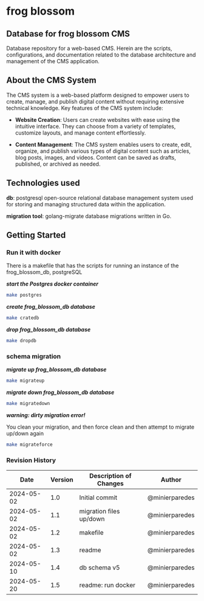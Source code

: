 # frog blossom

## Database for frog blossom CMS

Database repository for a web-based CMS. Herein are the scripts, configurations, and documentation related to the database architecture and management of the CMS application.

## About the CMS System

The CMS system is a web-based platform designed to empower users to create, manage, and publish digital content without requiring extensive technical knowledge. Key features of the CMS system include:

- **Website Creation**: Users can create websites with ease using the intuitive interface. They can choose from a variety of templates, customize layouts, and manage content effortlessly.

- **Content Management**: The CMS system enables users to create, edit, organize, and publish various types of digital content such as articles, blog posts, images, and videos. Content can be saved as drafts, published, or archived as needed.

## Technologies used

**db**: postgresql
open-source relational database management system used for storing and managing structured data within the application.

**migration tool**: golang-migrate
database migrations written in Go.

## Getting Started

### Run it with docker

There is a makefile that has the scripts for running an instance of the frog_blossom_db, postgreSQL

***start the Postgres docker container***

```bash
make postgres

```

***create frog_blossom_db database***

```bash
make cratedb
```

***drop frog_blossom_db database***

```bash
make dropdb
```

### schema migration

***migrate up frog_blossom_db database***

```bash
make migrateup
```

***migrate down frog_blossom_db database***

```bash
make migratedown
```


***warning: dirty migration error!***

You clean your migration, and then force clean and then attempt to migrate up/down again

```bash
make migrateforce
```




### Revision History

| Date       | Version | Description of Changes  | Author |
|------------|---------|-------------------------|--------|
| 2024-05-02 | 1.0     | Initial commit          | @minierparedes    |
| 2024-05-02 | 1.1     | migration files up/down | @minierparedes    |
| 2024-05-02 | 1.2     | makefile                | @minierparedes    |
| 2024-05-02 | 1.3     | readme                  | @minierparedes    |
| 2024-05-10 | 1.4     | db schema v5            | @minierparedes    |
| 2024-05-20 | 1.5     | readme: run docker      | @minierparedes    |